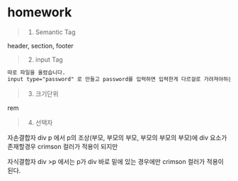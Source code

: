 # homework



> 1. Semantic Tag

header, section, footer





> 2. input Tag

```html
따로 파일을 올렸습니다.
input type="password" 로 만들고 password를 입력하면 입력한게 다르걸로 가려져야하는데 가려지지가 않네요. 이유를 모르겠습니다.
```





> 3. 크기단위

rem



> 4. 선택자

자손결합자  div p  에서 p의 조상(부모, 부모의 부모, 부모의 부모의 부모)에 div 요소가 존재할경우 crimson 컬러가 적용이 되지만

자식결합자 div >p 에서는 p가 div 바로 밑에 있는 경우에만 crimson 컬러가 적용이 된다.